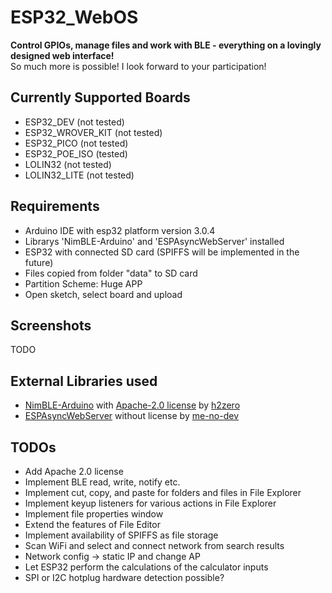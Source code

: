 # ESP32_WebOS
<b>Control GPIOs, manage files and work with BLE - everything on a lovingly designed web interface!</b><br>
So much more is possible! I look forward to your participation!

## Currently Supported Boards
- ESP32_DEV (not tested)
- ESP32_WROVER_KIT (not tested)
- ESP32_PICO (not tested)
- ESP32_POE_ISO (tested)
- LOLIN32 (not tested)
- LOLIN32_LITE (not tested)

## Requirements
- Arduino IDE with esp32 platform version 3.0.4
- Librarys 'NimBLE-Arduino' and 'ESPAsyncWebServer' installed
- ESP32 with connected SD card (SPIFFS will be implemented in the future)
- Files copied from folder "data" to SD card
- Partition Scheme: Huge APP
- Open sketch, select board and upload

## Screenshots
TODO

## External Libraries used
- [NimBLE-Arduino](https://github.com/h2zero/NimBLE-Arduino) with [Apache-2.0 license](https://github.com/h2zero/NimBLE-Arduino#Apache-2.0-1-ov-file) by [h2zero](https://github.com/h2zero)
- [ESPAsyncWebServer](https://github.com/me-no-dev/ESPAsyncWebServer) without license by [me-no-dev](https://github.com/me-no-dev)

## TODOs
- Add Apache 2.0 license
- Implement BLE read, write, notify etc.
- Implement cut, copy, and paste for folders and files in File Explorer
- Implement keyup listeners for various actions in File Explorer
- Implement file properties window
- Extend the features of File Editor
- Implement availability of SPIFFS as file storage
- Scan WiFi and select and connect network from search results
- Network config -> static IP and change AP
- Let ESP32 perform the calculations of the calculator inputs
- SPI or I2C hotplug hardware detection possible?